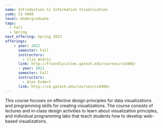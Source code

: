 ```yaml
---
name: Introduction to Information Visualization
code: CS 4460
level: Undergraduate
tags:
  - Fall
  - Spring
next_offering: Spring 2023
offerings:
    - year: 2022
      semester: Fall
      instructors: 
        - Clio Andris
      link: http://friendlycities.gatech.edu/courses/cs4460/
      - year: 2021
      semester: Fall
      instructors: 
        - Alex Endert
      link: http://va.gatech.edu/courses/cs4460/
---
```


This course focuses on effective design principles for data visualizations and programming skills for creating visualizations. The course consists of lectures and in-class design activities to learn about visualization principles, and individual programming labs that teach students how to develop web-based visualizations.
